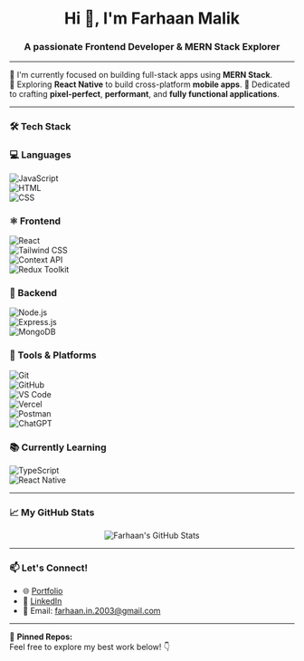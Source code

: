 <h1 align="center">Hi 👋, I'm Farhaan Malik</h1>
<h3 align="center">A passionate Frontend Developer & MERN Stack Explorer</h3>

---

🌱 I'm currently focused on building full-stack apps using **MERN Stack**.  
🔭 Exploring **React Native** to build cross-platform **mobile apps**. 
🎯 Dedicated to crafting **pixel-perfect**, **performant**, and **fully functional applications**.

---

### 🛠️ Tech Stack
### 💻 Languages  
![JavaScript](https://img.shields.io/badge/-JavaScript-black?style=flat-square&logo=javascript)  
![HTML](https://img.shields.io/badge/-HTML5-orange?style=flat-square&logo=html5)  
![CSS](https://img.shields.io/badge/-CSS3-blue?style=flat-square&logo=css3)

### ⚛️ Frontend  
![React](https://img.shields.io/badge/-React-61DAFB?style=flat-square&logo=react)  
![Tailwind CSS](https://img.shields.io/badge/-TailwindCSS-06B6D4?style=flat-square&logo=tailwind-css)  
![Context API](https://img.shields.io/badge/-Context%20API-black?style=flat-square&logo=react)  
![Redux Toolkit](https://img.shields.io/badge/-Redux%20Toolkit-764ABC?style=flat-square&logo=redux)

### 🧩 Backend  
![Node.js](https://img.shields.io/badge/-Node.js-339933?style=flat-square&logo=node.js)  
![Express.js](https://img.shields.io/badge/-Express.js-black?style=flat-square&logo=express)  
![MongoDB](https://img.shields.io/badge/-MongoDB-47A248?style=flat-square&logo=mongodb)

### 🔧 Tools & Platforms  
![Git](https://img.shields.io/badge/-Git-F05032?style=flat-square&logo=git)  
![GitHub](https://img.shields.io/badge/-GitHub-181717?style=flat-square&logo=github)  
![VS Code](https://img.shields.io/badge/-VSCode-007ACC?style=flat-square&logo=visual-studio-code)  
![Vercel](https://img.shields.io/badge/-Vercel-black?style=flat-square&logo=vercel)  
![Postman](https://img.shields.io/badge/-Postman-FF6C37?style=flat-square&logo=postman)  
![ChatGPT](https://img.shields.io/badge/-ChatGPT-10a37f?style=flat-square&logo=openai)

### 📚 Currently Learning  
![TypeScript](https://img.shields.io/badge/-TypeScript-3178C6?style=flat-square&logo=typescript)  
![React Native](https://img.shields.io/badge/-React%20Native-61DAFB?style=flat-square&logo=react)

---

### 📈 My GitHub Stats
<p align="center">
  <img src="https://github-readme-stats.vercel.app/api?username=farhaandev&show_icons=true&theme=tokyonight" alt="Farhaan's GitHub Stats" />
</p>

---

### 📫 Let's Connect!
- 🌐 [Portfolio](https://farhaandev.github.io/portfolio)
- 💼 [LinkedIn](https://www.linkedin.com/in/farhaan-malik-1b4022230/)
- 💌 Email: farhaan.in.2003@gmail.com

---

🔗 **Pinned Repos:**  
Feel free to explore my best work below! 👇
